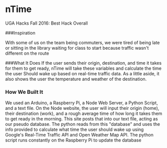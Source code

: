 # nTime
UGA Hacks Fall 2016: Best Hack Overall

###Inspiration

With some of us on the team being commuters, we were tired of being late or sitting in the library waiting for class to start because traffic wasn't different on the route

###What It Does
If the user sends their origin, destination, and time it takes for them to get ready, nTime will take these variables and calculate the time the user Should wake up based on real-time traffic data. As a little aside, it also shows the user the temperature and weather of the destination. 

### How We Built It
We used an Arduino, a Raspberry Pi, a Node Web Server, a Python Script, and a text file. On the Node website, the user will input their origin (home), their destination (work), and a rough average time of how long it takes them to get ready in the morning. This site posts that into our text file, acting as our pseudo database. The python reads from this "database" and uses the info provided to calculate what time the user should wake up using Google's Real-Time Traffic API and Open Weather Map API. The python script runs constantly on the Raspberry Pi to update the database
